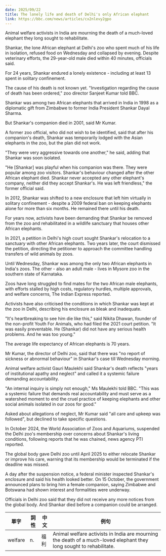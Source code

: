 ```yaml
---
date: 2025/09/22
title: The lonely life and death of Delhi's only African elephant
link: https://bbc.com/news/articles/cx2nlevy2gpo
---
```


Animal welfare activists in India are mourning the death of a much-loved elephant they long sought to rehabilitate.

Shankar, the lone African elephant at Delhi's zoo who spent much of his life in isolation, refused food on Wednesday and collapsed by evening. Despite veterinary efforts, the 29-year-old male died within 40 minutes, officials said.

For 24 years, Shankar endured a lonely existence - including at least 13 spent in solitary confinement.

The cause of his death is not known yet. "Investigation regarding the cause of death has been ordered," zoo director Sanjeet Kumar told BBC.

Shankar was among two African elephants that arrived in India in 1998 as a diplomatic gift from Zimbabwe to former India President Shankar Dayal Sharma.

But Shankar's companion died in 2001, said Mr Kumar.

A former zoo official, who did not wish to be identified, said that after his companion's death, Shankar was temporarily lodged with the Asian elephants in the zoo, but the plan did not work.

"They were very aggressive towards one another," he said, adding that Shankar was soon isolated.

"He [Shankar] was playful when his companion was there. They were popular among zoo visitors. Shankar's behaviour changed after the other African elephant died. Shankar never accepted any other elephant's company, neither did they accept Shankar's. He was left friendless," the former official said.

In 2012, Shankar was shifted to a new enclosure that left him virtually in solitary confinement - despite a 2009 federal ban on keeping elephants alone for more than six months. He remained there until his death.

For years now, activists have been demanding that Shankar be removed from the zoo and rehabilitated in a wildlife sanctuary that houses other African elephants.

In 2021, a petition in Delhi's high court sought Shankar's relocation to a sanctuary with other African elephants. Two years later, the court dismissed the petition, directing the petitioner to approach the committee handling transfers of wild animals by zoos.

Until Wednesday, Shankar was among the only two African elephants in India's zoos. The other - also an adult male - lives in Mysore zoo in the southern state of Karnataka.

Zoos have long struggled to find mates for the two African male elephants, with efforts stalled by high costs, regulatory hurdles, multiple approvals, and welfare concerns, The Indian Express reported.

Activists have also criticised the conditions in which Shankar was kept at the zoo in Delhi, describing his enclosure as bleak and inadequate.

"It's heartbreaking to see him die like this," said Nikita Dhawan, founder of the non-profit Youth For Animals, who had filed the 2021 court petition. "It was easily preventable. He (Shankar) did not have any serious health problems. And he was too young."

The average life expectancy of African elephants is 70 years.

Mr Kumar, the director of Delhi zoo, said that there was "no report of sickness or abnormal behaviour" in Shankar's case till Wednesday morning.

Animal welfare activist Gauri Maulekhi said Shankar's death reflects "years of institutional apathy and neglect" and called it a systemic failure demanding accountability.

"An internal inquiry is simply not enough," Ms Maulekhi told BBC. "This was a systemic failure that demands real accountability and must serve as a watershed moment to end the cruel practice of keeping elephants and other social animals isolated in our zoos for good."

Asked about allegations of neglect, Mr Kumar said "all care and upkeep was followed", but declined to take specific questions.

In October 2024, the World Association of Zoos and Aquariums, suspended the Delhi zoo's membership over concerns about Shankar's living conditions, following reports that he was chained, news agency PTI reported.

The global body gave Delhi zoo until April 2025 to either relocate Shankar or improve his care, warning that its membership would be terminated if the deadline was missed.

A day after the suspension notice, a federal minister inspected Shankar's enclosure and said his health looked better. On 15 October, the government announced plans to bring him a female companion, saying Zimbabwe and Botswana had shown interest and formalities were underway.

Officials in Delhi zoo said that they did not receive any more notices from the global body. And Shankar died before a companion could be arranged.


| 單字 | 詞性 | 中文 | 例句 |
|----------|----------|----------|----------|
| welfare    | n.    | 福利   | Animal welfare activists in India are mourning the death of a much-loved elephant they long sought to rehabilitate. |
